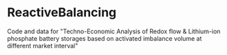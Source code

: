 # ReactiveBalancing
Code and data for "Techno-Economic Analysis of Redox flow &amp; Lithium-ion phosphate battery storages based on activated imbalance volume at different market interval"
